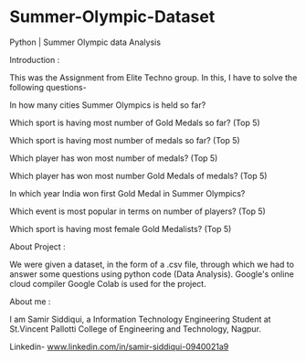 # Summer-Olympic-Dataset

Python | Summer Olympic data Analysis

Introduction :

This was the Assignment from Elite Techno group. In this, I have to solve the following questions-

In how many cities Summer Olympics is held so far?

Which sport is having most number of Gold Medals so far? (Top 5)

Which sport is having most number of medals so far? (Top 5)

Which player has won most number of medals? (Top 5)

Which player has won most number Gold Medals of medals? (Top 5)

In which year India won first Gold Medal in Summer Olympics?

Which event is most popular in terms on number of players? (Top 5)

Which sport is having most female Gold Medalists? (Top 5)

About Project :

We were given a dataset, in the form of a .csv file, through which we had to answer some questions using python code (Data Analysis). Google's online cloud compiler Google Colab is used for the project.

About me :

I am Samir Siddiqui, a Information Technology Engineering Student at St.Vincent Pallotti College of Engineering and Technology, Nagpur.

Linkedin- www.linkedin.com/in/samir-siddiqui-0940021a9

